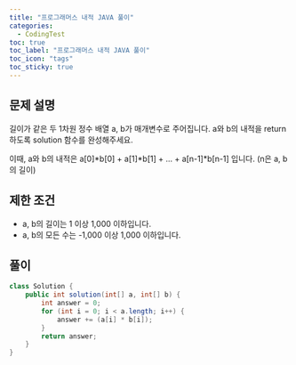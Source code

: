 ```yaml
---
title: "프로그래머스 내적 JAVA 풀이"
categories:
  - CodingTest
toc: true
toc_label: "프로그래머스 내적 JAVA 풀이"
toc_icon: "tags"
toc_sticky: true
---
```

## 문제 설명
길이가 같은 두 1차원 정수 배열 a, b가 매개변수로 주어집니다. a와 b의 내적을 return 하도록 solution 함수를 완성해주세요.

이때, a와 b의 내적은 a[0]*b[0] + a[1]*b[1] + ... + a[n-1]*b[n-1] 입니다. (n은 a, b의 길이)

## 제한 조건
- a, b의 길이는 1 이상 1,000 이하입니다.
- a, b의 모든 수는 -1,000 이상 1,000 이하입니다.

## 풀이
```java
class Solution {
    public int solution(int[] a, int[] b) {
        int answer = 0;
        for (int i = 0; i < a.length; i++) {
            answer += (a[i] * b[i]);
        }
        return answer;
    }
}
```
